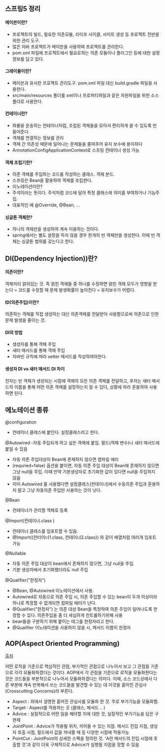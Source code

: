 스프링5 정리
---

#### 메이븐이란?

  - 프로젝트의 빌드, 필요한 의존모듈, 라이프 사이클, 사이트 생성 등 프로젝트 전반을 위한 관리 도구. 
  - 많은 자바 프로젝트가 메이븐을 사용하여 프로젝트를 관리한다.
  - pom.xml 파일에 프로젝트에서 필요로하는 의존 모듈이나 플러그인 등에 대한 설정 정보를 담고 있다. 

#### 그레이들이란? 

  - 메이븐과 유사한 프로젝트 관리도구. pom.xml 파일 대신 build.gradle 파일을 사용한다. 
  - src/main/resources 폴더를 xml이나 프로퍼티파일과 같은 자원파일을 위한 소스폴더로 사용한다. 

#### 컨테이너란?

  - 화물을 운송하는 컨테이너처럼, 조립된 객체들을 모아서 편리하게 쓸 수 있도록 만들어준다. 
  - 객체를 연결하는 정보를 관리 
  - 객체 간 의존성 때문에 일어나는 문제들을 줄여주어 유지 보수에 용이하다
  - AnnotationConfigApplicationContext로 스프링 컨테이너 생성 가능

#### 객체 조립기란? 

  - 의존 객체를 주입하는 코드를 작성하는 클래스. 객체 본드. 
  -  스프링은 Bean을 활용하여 객체를 조립한다. 
  - 이노테이션이란? 
  - 주석이라는 뜻이다. 주석처럼 코드에 달아 특정 클래스에 의미를 부여하거나 기능주입.
  - 대표적인 예 @Override, @Bean, ...  

#### 싱글톤 객체란?
  - 하나의 객체만을 생성하여 계속 이용하는 것이다.
  - spring에서는 별도 설정을 하지 않을 경우 한개의 빈 객체만을 생성한다. 이때 빈 객체는 싱글톤 범위를 갖는다고 한다.  
 
DI(Dependency Injection))란? 
--- 

#### 의존이란?
객체끼리 얽혀있는 것. 즉 얽힌 객체들 중 하나를 수정하면 얽힌 객체 모두가 영향을 받는다 = 코드를 수정할 때 문제 발생확률이 높아진다 = 유지보수가 어렵다. 
#### ID(의존주입)이란?
의존하는 객체를 직접 생성하는 대신 의존객체를 전달받아 사용함으로써 의존으로 인한 문제 발생을 줄이는 것.

#### DI의 방법
 - 생성자를 통해 객체 주입 
 - 새터 매서드를 통해 객체 주입
 - 자바빈 규칙에 따라 setter 매서드를 작성하여야한다. 

#### 생성자 DI vs 새터 매서드 DI 차이
전자는 빈 객체가 생성되는 시점에 객체의 모든 의존 객체를 전달하고, 후자는 새터 매서드의 이름을 통해 어떤 의존 객채를 설정하는지 알 수 있다, 상황에 따라 혼용하여 사용하면 된다. 


에노테이션 종류
---

@configuration
  - 컨테이너 클레스에 붙인다. 설정클래스라고 한다. 

@Autowired
  -자동 주입되게 하고 싶은 객체에 붙임. 필드(객체 변수)나 새터 매서드에 붙일 수 있음 
  - 자동 의존 주입대상이 Bean에 존재하지 않으면 컴파일 에러  
  - (requried=false) 옵션을 붙이면, 자동 의존 주입 대상이 Bean에 존재하지 않으면 그냥 null을 주입. 이때 만약 기본생성자로 초기화한 값이 있다면 null을 주입하지 않음  
  - 이미 Autowired 를 사용했다면 설정클레스(컨테이너)에서 수동의존 주입과 혼용하지 말고 그냥 자동의존 주입만 사용하는 것이 낫다.

@Bean
  - 컨테이너가 관리할  객체로 등록

@Import(컨테이너.class )
  - 컨테이너 클레스를 임포트할 수 있음. 
  - @Import({컨터이너1.class, 컨테이너2.class}) 와 같이 배열처럼 여러개 임포트 가능 

@Nullable
  - 자동 의존 주입 대상이 bean에서 존재하지 않으면, 그냥 null을 주입.
  - 기본 생성자에서 초기화했더라도 null 주입 

@Qualifier("한정자")
  - @Bean, @Autowired 이노테이션에서 사용. 
  - Autowired로 자동으로 의존 주입 시, 의존 주입할 수 있는 bean이 두개 이상이라 하나로 특정할 수 없게되면 컴파일 에러가 난다. 
  - @Qualifier("한정자") 는 의존 대상 Bean을 특정하여 의존 주입이 일어나도록 한정할 수 있다.  의존주입을 좀 더 세심하게 컨트롤하기위해 사용
  - bean들을 구분하기 위해 붙이는 태그를 한정자라고 한다. 
  - @Qualifier 이노테이션을 사용하지 않을 시, 메서드 이름이 한정자 


AOP(Aspect Oriented Programming) 
---
[출처](https://engkimbs.tistory.com/746) 

어떤 로직을 기준으로 핵심적인 관점, 부가적인 관점으로 나누어서 보고 그 관점을 기준으로 각각 모듈화하겠다는 것이다. 
AOP에서 각 관점을 기준으로 로직을 모듈화한다는 것은 코드들을 부분적으로 나누어서 모듈화하겠다는 의미다. 이때, 소스 코드상에서 다른 부분에 계속 반복해서 쓰는 코드들을 발견할 수 있는 데 이것을 흩어진 관심사 (Crosscutting Concerns)라 부른다. 

- Aspect : 위에서 설명한 흩어진 관심사를 모듈화 한 것. 주로 부가기능을 모듈화함.
- Target : Aspect를 적용하는 곳 (클래스, 메서드 .. )
- Advice : 실질적으로 어떤 일을 해야할 지에 대한 것, 실질적인 부가기능을 담은 구현체
- JointPoint : Advice가 적용될 위치, 끼어들 수 있는 지점. 메서드 진입 지점, 생성자 호출 시점, 필드에서 값을 꺼내올 때 등 다양한 시점에 적용가능
- PointCut : JointPoint의 상세한 스펙을 정의한 것. 'A란 메서드의 진입 시점에 호출할 것'과 같이 더욱 구체적으로 Advice가 실행될 지점을 정할 수 있음



